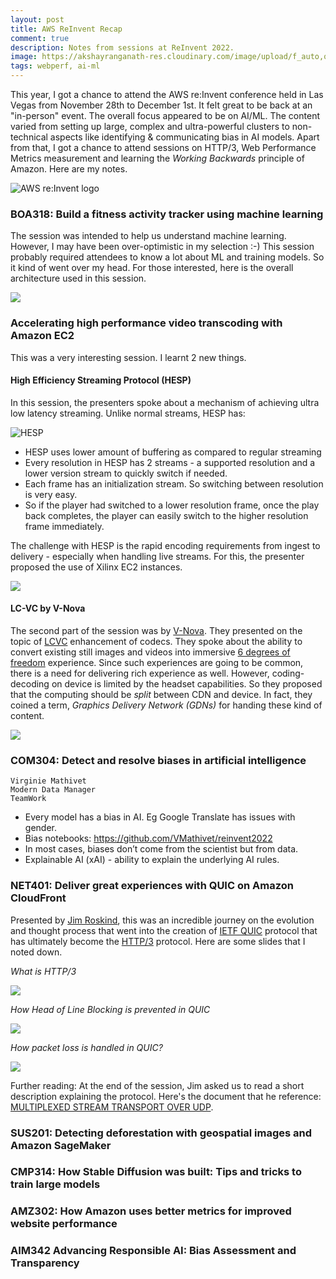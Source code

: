 ```yaml
---
layout: post
title: AWS ReInvent Recap
comment: true
description: Notes from sessions at ReInvent 2022.
image: https://akshayranganath-res.cloudinary.com/image/upload/f_auto,q_auto,w_350,h_350,c_fill/blog/reinvent2022/lfzaxzymqf4dveiltong.png
tags: webperf, ai-ml
---
```



This year, I got a chance to attend the AWS re:Invent conference held in Las Vegas from November 28th to December 1st. It felt great to be back at an "in-person" event. The overall focus appeared to be on AI/ML. The content varied from setting up large, complex and ultra-powerful clusters to non-technical aspects like identifying & communicating bias in AI models. Apart from that, I got a chance to attend sessions on HTTP/3, Web Performance Metrics measurement and learning the _Working Backwards_ principle of Amazon. Here are my notes.

![AWS re:Invent logo](https://akshayranganath-res.cloudinary.com/image/upload/f_auto,q_auto,w_1024/blog/reinvent2022/lfzaxzymqf4dveiltong.png)

### BOA318: Build a fitness activity tracker using machine learning

The session was intended to help us understand machine learning. However, I may have been over-optimistic in my selection :-) This session probably required attendees to know a lot about ML and training models. So it kind of went over my head. For those interested, here is the overall architecture used in this session.

![](https://akshayranganath-res.cloudinary.com/image/upload/w_650,f_auto,q_auto,e_sharpen/blog/reinvent2022/wmmqf5tunugprhk7gvr5.jpg)

### Accelerating high performance video transcoding with Amazon EC2

This was a very interesting session. I learnt 2 new things.

#### High Efficiency Streaming Protocol (HESP)

In this session, the presenters spoke about a mechanism of achieving ultra low latency streaming. Unlike normal streams, HESP has:

![HESP](https://akshayranganath-res.cloudinary.com/image/upload/f_auto,q_auto/blog/reinvent2022/fxtmszolkqtvsatq3cre.jpg)

* HESP uses lower amount of buffering as compared to regular streaming
* Every resolution in HESP has 2 streams - a supported resolution and a lower version stream to quickly switch if needed. 
* Each frame has an initialization stream. So switching between resolution is very easy.
* So if the player had switched to a lower resolution frame, once the play back completes, the player can easily switch to the higher resolution frame immediately.

The challenge with HESP is the rapid encoding requirements from ingest to delivery - especially when handling live streams. For this, the presenter proposed the use of Xilinx EC2 instances.

![](https://akshayranganath-res.cloudinary.com/image/upload/f_auto,q_auto/blog/reinvent2022/ounroeskajgtgltlosyp.jpg)

#### LC-VC by V-Nova

The second part of the session was by [V-Nova](). They presented on the topic of [LCVC](https://www.v-nova.com/lcevc-enhanced-video/) enhancement of codecs. They spoke about the ability to convert existing still images and videos into immersive [6 degrees of freedom](https://www.queppelin.com/what-is-six-degree-of-freedom/) experience. Since such experiences are going to be common, there is a need for delivering rich experience as well. However, coding-decoding on device is limited by the headset capabilities. So they proposed that the computing should be _split_ between CDN and device. In fact, they coined a term, _Graphics Delivery Network (GDNs)_ for handing these kind of content.

![](https://akshayranganath-res.cloudinary.com/image/upload/f_auto,q_auto/blog/reinvent2022/w8dc8pnpwkafkwwepusf.jpg)

### COM304: Detect and resolve biases in artificial intelligence

```
Virginie Mathivet
Modern Data Manager
TeamWork
```

* Every model has a bias in AI. Eg Google Translate has issues with gender.
* Bias notebooks: https://github.com/VMathivet/reinvent2022 
* In most cases, biases don’t come from the scientist but from data.
* Explainable AI (xAI) - ability to explain the underlying AI rules.

### NET401: Deliver great experiences with QUIC on Amazon CloudFront

Presented by [Jim Roskind](https://en.wikipedia.org/wiki/Jim_Roskind), this was an incredible journey on the evolution and thought process that went into the creation of [IETF QUIC](https://quicwg.org/) protocol that has ultimately become the [HTTP/3](https://www.ietf.org/archive/id/draft-ietf-quic-http-34.html) protocol. Here are some slides that I noted down.

_What is HTTP/3_

![](https://akshayranganath-res.cloudinary.com/image/upload/f_auto,q_auto/blog/reinvent2022/nhmcpg6ps8dksw8z0gts.jpg)

_How Head of Line Blocking is prevented in QUIC_

![](https://akshayranganath-res.cloudinary.com/image/upload/f_auto,q_auto/blog/reinvent2022/kmxwltp8f33v3o3b4ft9.jpg)

_How packet loss is handled in QUIC?_

![](https://akshayranganath-res.cloudinary.com/image/upload/f_auto,q_auto/blog/reinvent2022/gguvfgyuxddfkgqf5kj8.jpg)

Further reading: At the end of the session, Jim asked us to read a short description explaining the protocol. Here's the document that he reference: [MULTIPLEXED STREAM TRANSPORT OVER UDP](https://docs.google.com/document/d/1RNHkx_VvKWyWg6Lr8SZ-saqsQx7rFV-ev2jRFUoVD34/preview#!).

### SUS201: Detecting deforestation with geospatial images and Amazon SageMaker

### CMP314: How Stable Diffusion was built: Tips and tricks to train large models

### AMZ302: How Amazon uses better metrics for improved website performance

### AIM342 Advancing Responsible AI: Bias Assessment and Transparency